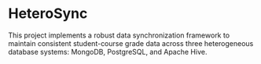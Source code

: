 # HeteroSync
This project implements a robust data synchronization framework to maintain consistent student-course grade data across three heterogeneous database systems: MongoDB, PostgreSQL, and Apache Hive.
